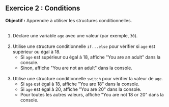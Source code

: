 ## Exercice 2 : Conditions
**Objectif :** Apprendre à utiliser les structures conditionnelles.
<br><br>
1. Déclare une variable `age` avec une valeur (par exemple, `30`).
<br><br>
2. Utilise une structure conditionnelle `if...else` pour vérifier si `age` est supérieur ou égal à 18.
    - Si `age` est supérieur ou égal à 18, affiche "You are an adult" dans la console.
    - Sinon, affiche "You are not an adult" dans la console.
<br><br>
3. Utilise une structure conditionnelle `switch` pour vérifier la valeur de `age`.
    - Si `age` est égal à 18, affiche "You are 18" dans la console.
    - Si `age` est égal à 20, affiche "You are 20" dans la console.
    - Pour toutes les autres valeurs, affiche "You are not 18 or 20" dans la console.
